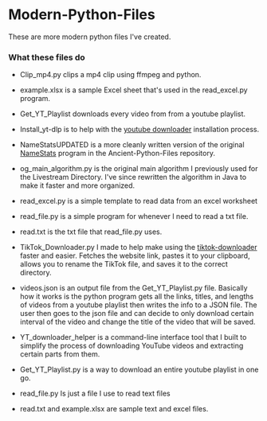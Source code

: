 # Modern-Python-Files
These are more modern python files I've created.

### What these files do
- Clip_mp4.py clips a mp4 clip using ffmpeg and python. 

- example.xlsx is a sample Excel sheet that's used in the read_excel.py program.

- Get_YT_Playlist downloads every video from from a youtube playlist.

- Install_yt-dlp is to help with the [youtube downloader](https://github.com/ytdl-org/youtube-dl) installation process. 

- NameStatsUPDATED is a more cleanly written version of the original [NameStats](https://github.com/MichaelT-178/Ancient-Python-Files/blob/main/NameStats.py) program in the Ancient-Python-Files repository.

- og_main_algorithm.py is the original main algorithm I previously used for the Livestream Directory. I've since rewritten the algorithm in Java to make it faster and more organized.

- read_excel.py is a simple template to read data from an excel worksheet

- read_file.py is a simple program for whenever I need to read a txt file.

- read.txt is the txt file that read_file.py uses.

- TikTok_Downloader.py I made to help make using the [tiktok-downloader](https://github.com/n0l3r/tiktok-downloader) faster and easier. Fetches the website link, pastes it to your clipboard, allows you to rename the TikTok file, and saves it to the correct
directory.

- videos.json is an output file from the Get_YT_Playlist.py file. Basically how it works is the python program gets all the links, titles, and lengths of videos from a youtube playlist then writes the info to a JSON file. The user then goes to the json file and can decide to only download certain interval of the video and change the title of the video that will be saved.

- YT_downloader_helper is a command-line interface tool that I built to simplify the process of downloading YouTube videos and extracting certain parts from them.





- Get_YT_Playlist.py is a way to download an entire youtube playlist in one go.


- read_file.py Is just a file I use to read text files 

- read.txt and example.xlsx are sample text and excel files.

